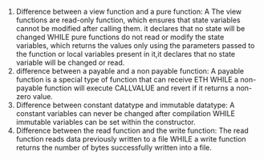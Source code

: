 1. Difference between a view function and a pure function: A The view functions are read-only function, which ensures that state variables cannot be modified after calling them. it declares that no state will be changed WHILE  pure functions do not read or modify the state variables, which returns the values only using the parameters passed to the function or local variables present in it,it declares that no state variable will be changed or read.
2. difference between a payable and a non payable function: A payable function is a special type of function that can receive ETH WHILE a non-payable function will execute CALLVALUE and revert if it returns a non-zero value.
3. Difference between constant datatype and  immutable datatype: A constant variables can never be changed after compilation WHILE immutable variables can be set within the constructor.
4. Difference between the read function and the write function: The read function reads data previously written to a file WHILE a write function returns the number of bytes successfully written into a file.
